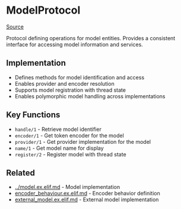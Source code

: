 # ModelProtocol
[Source](/github/ai/genai_all/genai_core/lib/vnext_genai/nodes/model/model_protocol.ex)

Protocol defining operations for model entities. Provides a consistent interface for accessing model information and services.

## Implementation
- Defines methods for model identification and access
- Enables provider and encoder resolution
- Supports model registration with thread state
- Enables polymorphic model handling across implementations

## Key Functions
- `handle/1` - Retrieve model identifier
- `encoder/1` - Get token encoder for the model
- `provider/1` - Get provider implementation for the model
- `name/1` - Get model name for display
- `register/2` - Register model with thread state

## Related
- [../model.ex.elif.md](../model.ex.elif.md) - Model implementation
- [encoder_behaviour.ex.elif.md](encoder_behaviour.ex.elif.md) - Encoder behavior definition
- [external_model.ex.elif.md](external_model.ex.elif.md) - External model implementation